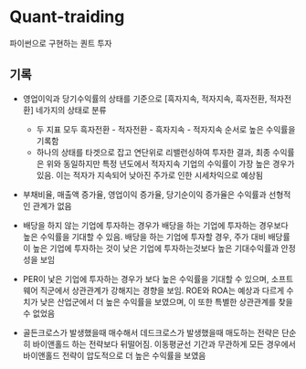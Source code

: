# Quant-traiding

파이썬으로 구현하는 퀀트 투자

## 기록

* 영업이익과 당기수익률의 상태를 기준으로 [흑자지속, 적자지속, 흑자전환, 적자전환] 네가지의 상태로 분류
  
  * 두 지표 모두 흑자전환 - 적자전환 - 흑자지속 - 적자지속 순서로 높은 수익률을 기록함
  * 하나의 상태를 타겟으로 잡고 연단위로 리밸런싱하여 투자한 결과, 최종 수익률은 위와 동일하지만 특정 년도에서 적자지속 기업의 수익률이 가장 높은 경우가 있음. 이는 적자가 지속되어 낮아진 주가로 인한 시세차익으로 예상됨

<div>
</div>

* 부채비율, 매출액 증가율, 영업이익 증가율, 당기순이익 증가율은 수익률과 선형적인 관계가 없음

<div>
</div>

* 배당을 하지 않는 기업에 투자하는 경우가 배당을 하는 기업에 투자하는 경우보다 높은 수익률을 기대할 수 있음. 배당을 하는 기업에 투자할 경우, 주가 대비 배당률이 높은 기업에 투자하는 것이 낮은 기업에 투자하는것보다 높은 기대수익률과 안정성을 보임

<div>
</div>

* PER이 낯은 기업에 투자하는 경우가 보다 높은 수익률을 기대할 수 있으며, 소프트웨어 직군에서 상관관계가 강해지는 경향을 보임. ROE와 ROA는 예상과 다르게 수치가 낮은 산업군에서 더 높은 수익률을 보였으며, 이 또한 특별한 상관관계를 찾을 수 없었음

<div>
</div>

* 골든크로스가 발생했을때 매수해서 데드크로스가 발생했을때 매도하는 전략은 단순히 바이앤홀드 하는 전략보다 뒤떨어짐. 이동평균선 기간과 무관하게 모든 경우에서 바이앤홀드 전략이 압도적으로 더 높은 수익률을 보였음